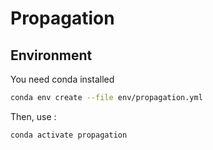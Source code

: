 # Propagation

## Environment

You need conda installed

```bash
conda env create --file env/propagation.yml
```
Then, use :

```bash
conda activate propagation
```